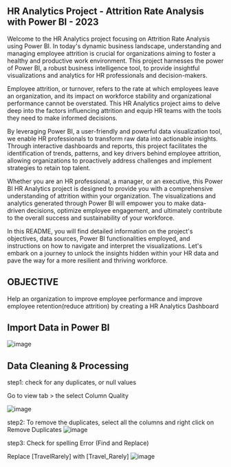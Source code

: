 ## HR Analytics Project - Attrition Rate Analysis with Power BI - 2023

Welcome to the HR Analytics project focusing on Attrition Rate Analysis using Power BI. In today's dynamic business landscape, understanding and managing employee attrition is crucial for organizations aiming to foster a healthy and productive work environment. This project harnesses the power of Power BI, a robust business intelligence tool, to provide insightful visualizations and analytics for HR professionals and decision-makers.

Employee attrition, or turnover, refers to the rate at which employees leave an organization, and its impact on workforce stability and organizational performance cannot be overstated. This HR Analytics project aims to delve deep into the factors influencing attrition and equip HR teams with the tools they need to make informed decisions.

By leveraging Power BI, a user-friendly and powerful data visualization tool, we enable HR professionals to transform raw data into actionable insights. Through interactive dashboards and reports, this project facilitates the identification of trends, patterns, and key drivers behind employee attrition, allowing organizations to proactively address challenges and implement strategies to retain top talent.

Whether you are an HR professional, a manager, or an executive, this Power BI HR Analytics project is designed to provide you with a comprehensive understanding of attrition within your organization. The visualizations and analytics generated through Power BI will empower you to make data-driven decisions, optimize employee engagement, and ultimately contribute to the overall success and sustainability of your workforce.

In this README, you will find detailed information on the project's objectives, data sources, Power BI functionalities employed, and instructions on how to navigate and interpret the visualizations. Let's embark on a journey to unlock the insights hidden within your HR data and pave the way for a more resilient and thriving workforce.

## OBJECTIVE

Help an organization to improve employee performance and improve employee retention(reduce attrition) by creating a HR Analytics Dashboard

## Import Data in Power BI
![image](https://github.com/PRATHAMESH9743/HR-ANALYTICS/assets/154798147/1349c4f2-d22f-4f11-b61c-a6d8f8153dab)

##  Data Cleaning & Processing 
step1: check for any duplicates, or null values

Go to view tab > the select Column Quality

![image](https://github.com/PRATHAMESH9743/HR-ANALYTICS/assets/154798147/6818a5f9-7c55-4206-b5bf-6967f4354ed9)

step2: To remove the duplicates, select all the columns and right click on Remove Duplicates
![image](https://github.com/PRATHAMESH9743/HR-ANALYTICS/assets/154798147/ea4b7801-0bb4-4f90-82fe-0a20436185aa)

step3: Check for spelling Error (Find and Replace)

Replace [TravelRarely] with [Travel_Rarely]
![image](https://github.com/PRATHAMESH9743/HR-ANALYTICS/assets/154798147/06d3d15a-2f32-4301-8ec1-3e3bc2e55749)

